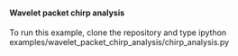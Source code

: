 #### Wavelet packet chirp analysis
To run this example, clone the repository and type
ipython examples/wavelet_packet_chirp_analysis/chirp_analysis.py